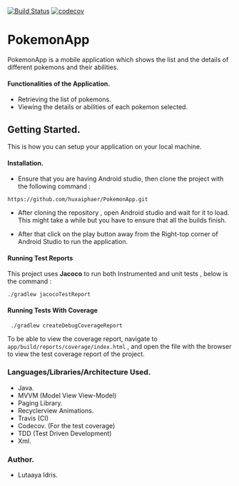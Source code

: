 [![Build Status](https://travis-ci.org/huxaiphaer/PokemonApp.svg?branch=develop)](https://travis-ci.org/huxaiphaer/PokemonApp)
[![codecov](https://codecov.io/gh/huxaiphaer/PokemonApp/branch/develop/graph/badge.svg)](https://codecov.io/gh/huxaiphaer/PokemonApp)

# PokemonApp

PokemonApp is a mobile application which shows the list and the details of different pokemons and their abilities.

#### Functionalities of the Application. 
* Retrieving the list of pokemons.
* Viewing the details or abilities of each pokemon selected.

## Getting Started.

This is how you can setup your application on your local machine.

#### Installation.

 * Ensure that you are having Android studio, then clone the project with the following command :
 
```
https://github.com/huxaiphaer/PokemonApp.git
```
* After cloning the repository , open   Android studio and wait for it to load. This might take a while but you have to ensure that all the builds finish.

* After that click on the play button away from the Right-top corner of Android Studio to run the application.

#### Running Test Reports

This project uses **Jacoco** to run both Instrumented and unit tests , below is the command :

```aidl
./gradlew jacocoTestReport

```

#### Running Tests With Coverage

```aidl
 ./gradlew createDebugCoverageReport

```

To be able to view the coverage report, navigate to `app/build/reports/coverage/index.html` , and open the file with the browser to view the test coverage report of the project.


### Languages/Libraries/Architecture Used.

* Java.
* MVVM (Model View View-Model)
* Paging Library.
* Recyclerview Animations.
* Travis (CI)
* Codecov. (For the test coverage)
* TDD (Test Driven Development)
* Xml.

### Author.

* Lutaaya Idris.